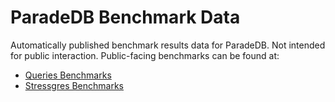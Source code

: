 # ParadeDB Benchmark Data

Automatically published benchmark results data for ParadeDB. Not intended for public interaction. Public-facing benchmarks can be found at:

- [Queries Benchmarks](https://paradedb.github.io/paradedb/benchmarks/)
- [Stressgres Benchmarks](https://paradedb.github.io/paradedb/stressgres/)
